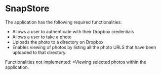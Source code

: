 # SnapStore #

The application has the following required functionalities:
* Allows a user to authenticate with their Dropbox credentials
* Allows a user to take a photo
* Uploads the photo to a directory on Dropbox
* Enables viewing of photos by listing all the photo URLS that have been uploaded to that directory.

Functionalities not implemented:
*Viewing selected photos within the application.




